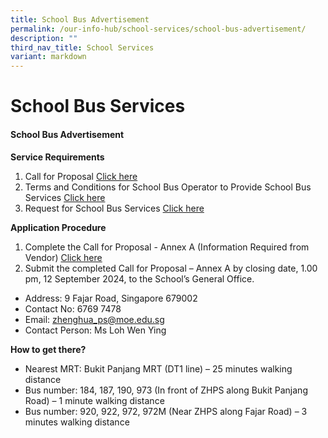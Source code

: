```yaml
---
title: School Bus Advertisement
permalink: /our-info-hub/school-services/school-bus-advertisement/
description: ""
third_nav_title: School Services
variant: markdown
---
```

# School Bus Services

#### School Bus Advertisement

**Service Requirements**<br>
1. Call for Proposal
[Click here](/files/Our%20Info%20Hub/Bus%20Docs%202024/Call_for_Proposals__For_Single_Bus_Service_.pdf)<br>
2. Terms and Conditions for School Bus Operator to Provide School Bus Services
[Click here](/files/Our%20Info%20Hub/Bus%20Docs%202024/TC_for_School_Bus_Operator_to_Provide_School_Bus_Services__For_Single_Bus_Service_.pdf)<br>
3. Request for School Bus Services
[Click here](/files/Our%20Info%20Hub/Bus%20Docs%202024/Request_for_School_Bus_Service_and_TC_Governing_the_Requests_for_Services___For_Single_Bus_Service_.pdf)<br>

**Application Procedure**<br>

1. Complete the Call for Proposal - Annex A (Information Required from Vendor)
[Click here](/files/Our%20Info%20Hub/Bus%20Docs%202024/Annex_A___Information_from_Vendor__For_Single_Bus_Service_.pdf)<br>
2. Submit the completed Call for Proposal – Annex A by closing date, 1.00 pm, 12 September 2024, to the School’s General Office.<br>

* Address: 9 Fajar Road, Singapore 679002<br>
* Contact No: 6769 7478<br>
* Email: zhenghua_ps@moe.edu.sg<br>
* Contact Person: Ms Loh Wen Ying<br>

**How to get there?**<br>

* Nearest MRT: Bukit Panjang MRT (DT1 line) – 25 minutes walking distance<br>
* Bus number: 184, 187, 190, 973 (In front of ZHPS along Bukit Panjang Road) – 1 minute walking distance<br>
* Bus number: 920, 922, 972, 972M (Near ZHPS along Fajar Road) – 3 minutes walking distance<br>